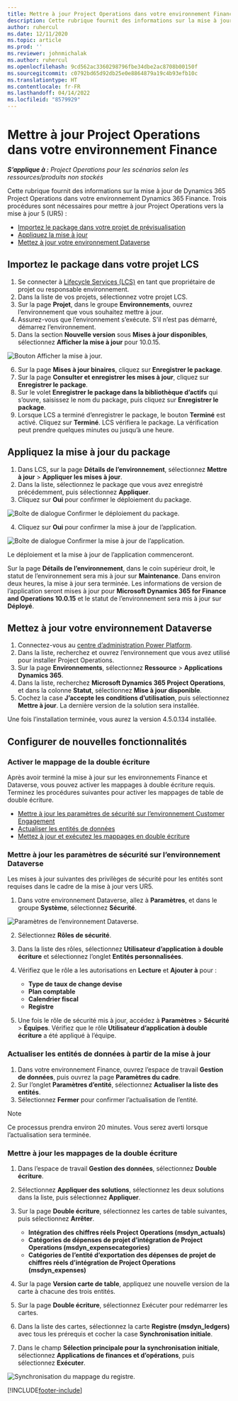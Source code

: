 ```yaml
---
title: Mettre à jour Project Operations dans votre environnement Finance
description: Cette rubrique fournit des informations sur la mise à jour de Project Operations dans votre environnement Dynamics 365 Finance.
author: ruhercul
ms.date: 12/11/2020
ms.topic: article
ms.prod: ''
ms.reviewer: johnmichalak
ms.author: ruhercul
ms.openlocfilehash: 9cd562ac3360298796fbe34dbe2ac8708b00150f
ms.sourcegitcommit: c0792bd65d92db25e0e8864879a19c4b93efb10c
ms.translationtype: HT
ms.contentlocale: fr-FR
ms.lasthandoff: 04/14/2022
ms.locfileid: "8579929"
---
```

# <a name="update-project-operations-in-your-finance-environment"></a>Mettre à jour Project Operations dans votre environnement Finance

_**S’applique à :** Project Operations pour les scénarios selon les ressources/produits non stockés_


Cette rubrique fournit des informations sur la mise à jour de Dynamics 365 Project Operations dans votre environnement Dynamics 365 Finance. Trois procédures sont nécessaires pour mettre à jour Project Operations vers la mise à jour 5 (UR5) :

- [Importez le package dans votre projet de prévisualisation](#import)
- [Appliquez la mise à jour](#apply)
- [Mettez à jour votre environnement Dataverse](#update)

## <a name="import-the-package-into-your-lcs-project"></a><a name="import"></a>Importez le package dans votre projet LCS

1. Se connecter à [Lifecycle Services (LCS)](https://lcs.dynamics.com/) en tant que propriétaire de projet ou responsable environnement.
2. Dans la liste de vos projets, sélectionnez votre projet LCS.
3. Sur la page **Projet**, dans le groupe **Environnements**, ouvrez l’environnement que vous souhaitez mettre à jour.
4. Assurez-vous que l’environnement s’exécute. S’il n’est pas démarré, démarrez l’environnement.
5. Dans la section **Nouvelle version** sous **Mises à jour disponibles**, sélectionnez **Afficher la mise à jour** pour 10.0.15.

![Bouton Afficher la mise à jour.](media/view-update.png)

6. Sur la page **Mises à jour binaires**, cliquez sur **Enregistrer le package**.
7. Sur la page **Consulter et enregistrer les mises à jour**, cliquez sur **Enregistrer le package**.
8. Sur le volet **Enregistrer le package dans la bibliothèque d’actifs** qui s’ouvre, saisissez le nom du package, puis cliquez sur **Enregistrer le package**.
9. Lorsque LCS a terminé d’enregistrer le package, le bouton **Terminé** est activé. Cliquez sur **Terminé**. LCS vérifiera le package. La vérification peut prendre quelques minutes ou jusqu’à une heure.


## <a name="apply-the-package-update"></a><a name="apply"></a>Appliquez la mise à jour du package

1. Dans LCS, sur la page **Détails de l’environnement**, sélectionnez **Mettre à jour** > **Appliquer les mises à jour**.
2. Dans la liste, sélectionnez le package que vous avez enregistré précédemment, puis sélectionnez **Appliquer**.
3. Cliquez sur **Oui** pour confirmer le déploiement du package.

![Boîte de dialogue Confirmer le déploiement du package.](media/confirm-package-deployment.png)

4. Cliquez sur **Oui** pour confirmer la mise à jour de l’application.

![Boîte de dialogue Confirmer la mise à jour de l’application.](media/confirm-application-update.png)

Le déploiement et la mise à jour de l’application commenceront. 

Sur la page **Détails de l’environnement**, dans le coin supérieur droit, le statut de l’environnement sera mis à jour sur **Maintenance**. Dans environ deux heures, la mise à jour sera terminée. Les informations de version de l’application seront mises à jour pour **Microsoft Dynamics 365 for Finance and Operations 10.0.15** et le statut de l’environnement sera mis à jour sur **Déployé**.


## <a name="update-your-dataverse-environment"></a><a name="update"></a>Mettez à jour votre environnement Dataverse

1. Connectez-vous au [centre d’administration Power Platform](https://admin.powerplatform.com/).
2. Dans la liste, recherchez et ouvrez l’environnement que vous avez utilisé pour installer Project Operations.
3. Sur la page **Environnements**, sélectionnez **Ressource** > **Applications Dynamics 365**.
4. Dans la liste, recherchez **Microsoft Dynamics 365 Project Operations**, et dans la colonne **Statut**, sélectionnez **Mise à jour disponible**.
5. Cochez la case **J’accepte les conditions d’utilisation**, puis sélectionnez **Mettre à jour**. La dernière version de la solution sera installée.

Une fois l’installation terminée, vous aurez la version 4.5.0.134 installée.

## <a name="configure-new-features"></a>Configurer de nouvelles fonctionnalités

### <a name="enable-dual-write-mapping"></a>Activer le mappage de la double écriture

Après avoir terminé la mise à jour sur les environnements Finance et Dataverse, vous pouvez activer les mappages à double écriture requis. Terminez les procédures suivantes pour activer les mappages de table de double écriture.

- [Mettre à jour les paramètres de sécurité sur l’environnement Customer Engagement](#security)
- [Actualiser les entités de données](#refresh)
- [Mettez à jour et exécutez les mappages en double écriture](#run)

### <a name="update-security-settings-on-the-dataverse-environment"></a><a name="security"></a>Mettre à jour les paramètres de sécurité sur l’environnement Dataverse

Les mises à jour suivantes des privilèges de sécurité pour les entités sont requises dans le cadre de la mise à jour vers UR5.

1. Dans votre environnement Dataverse, allez à **Paramètres**, et dans le groupe **Système**, sélectionnez **Sécurité**.

![Paramètres de l’environnement Dataverse.](media/Picture21.png)

2. Sélectionnez **Rôles de sécurité**.
3. Dans la liste des rôles, sélectionnez **Utilisateur d’application à double écriture** et sélectionnez l’onglet **Entités personnalisées**. 
4. Vérifiez que le rôle a les autorisations en **Lecture** et **Ajouter à** pour :

      - **Type de taux de change devise**
      - **Plan comptable** 
      - **Calendrier fiscal** 
      - **Registre**

5. Une fois le rôle de sécurité mis à jour, accédez à **Paramètres** > **Sécurité** > **Équipes**. Vérifiez que le rôle **Utilisateur d’application à double écriture** a été appliqué à l’équipe. 

### <a name="refresh-data-entities-from-the-update"></a><a name="refresh"></a>Actualiser les entités de données à partir de la mise à jour

1. Dans votre environnement Finance, ouvrez l’espace de travail **Gestion de données**, puis ouvrez la page **Paramètres du cadre**.
2. Sur l’onglet **Paramètres d’entité**, sélectionnez **Actualiser la liste des entités**.
3. Sélectionnez **Fermer** pour confirmer l’actualisation de l’entité.

 > [!NOTE]
 > Ce processus prendra environ 20 minutes. Vous serez averti lorsque l’actualisation sera terminée.

### <a name="update-dual-write-mappings"></a><a name="run"></a>Mettre à jour les mappages de la double écriture

1. Dans l’espace de travail **Gestion des données**, sélectionnez **Double écriture**.
2. Sélectionnez **Appliquer des solutions**, sélectionnez les deux solutions dans la liste, puis sélectionnez **Appliquer**.
3. Sur la page **Double écriture**, sélectionnez les cartes de table suivantes, puis sélectionnez **Arrêter**.

    - **Intégration des chiffres réels Project Operations (msdyn_actuals)**
    - **Catégories de dépenses de projet d’intégration de Project Operations (msdyn_expensecategories)**
    - **Catégories de l’entité d’exportation des dépenses de projet de chiffres réels d’intégration de Project Operations (msdyn_expenses)**

4. Sur la page **Version carte de table**, appliquez une nouvelle version de la carte à chacune des trois entités.
5. Sur la page **Double écriture**, sélectionnez Exécuter pour redémarrer les cartes.
6. Dans la liste des cartes, sélectionnez la carte **Registre (msdyn_ledgers)** avec tous les prérequis et cocher la case **Synchronisation initiale**. 
7. Dans le champ **Sélection principale pour la synchronisation initiale**, sélectionnez **Applications de finances et d’opérations**, puis sélectionnez **Exécuter**.
 
 ![Synchronisation du mappage du registre.](media/DW6.png)
 


[!INCLUDE[footer-include](../includes/footer-banner.md)]